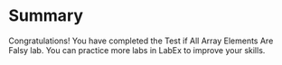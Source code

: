 # Summary

Congratulations! You have completed the Test if All Array Elements Are Falsy lab. You can practice more labs in LabEx to improve your skills.
